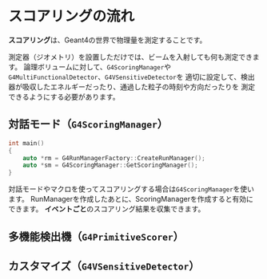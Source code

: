 # スコアリングの流れ

**スコアリング**は、Geant4の世界で物理量を測定することです。

測定器（ジオメトリ）を設置しただけでは、ビームを入射しても何も測定できます。
論理ボリュームに対して、``G4ScoringManager``や``G4MultiFunctionalDetector``、``G4VSensitiveDetector``を
適切に設定して、検出器が吸収したエネルギーだったり、通過した粒子の時刻や方向だったりを
測定できるようにする必要があります。

## 対話モード（``G4ScoringManager``）

```cpp
int main()
{
    auto *rm = G4RunManagerFactory::CreateRunManager();
    auto *sm = G4ScoringManager::GetScoringManager();
}
```

対話モードやマクロを使ってスコアリングする場合は``G4ScoringManager``を使います。
RunManagerを作成したあとに、ScoringManagerを作成すると有効にできます。
**イベントごと**のスコアリング結果を収集できます。

## 多機能検出機（``G4PrimitiveScorer``）

## カスタマイズ（``G4VSensitiveDetector``）
